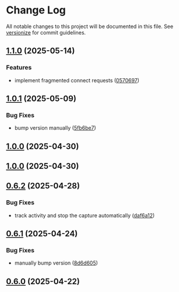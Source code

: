 # Change Log

All notable changes to this project will be documented in this file. See [versionize](https://github.com/versionize/versionize) for commit guidelines.

<a name="1.1.0"></a>
## [1.1.0](https://www.github.com/OpenCommissioning/OC_TcPnScanner/releases/tag/v1.1.0) (2025-05-14)

### Features

* implement fragmented connect requests ([0570697](https://www.github.com/OpenCommissioning/OC_TcPnScanner/commit/0570697487dc5fd26fa7116835854585f3e36378))

<a name="1.0.1"></a>
## [1.0.1](https://www.github.com/OpenCommissioning/OC_TcPnScanner/releases/tag/v1.0.1) (2025-05-09)

### Bug Fixes

* bump version manually ([5fb6be7](https://www.github.com/OpenCommissioning/OC_TcPnScanner/commit/5fb6be77c974c74a5d4ce69849db6d886ab9cc45))

<a name="1.0.0"></a>
## [1.0.0](https://www.github.com/OpenCommissioning/OC_TcPnScanner/releases/tag/v1.0.0) (2025-04-30)

<a name="1.0.0"></a>
## [1.0.0](https://www.github.com/OpenCommissioning/OC_TcPnScanner/releases/tag/v1.0.0) (2025-04-30)

<a name="0.6.2"></a>
## [0.6.2](https://www.github.com/OpenCommissioning/OC_TcPnScanner/releases/tag/v0.6.2) (2025-04-28)

### Bug Fixes

* track activity and stop the capture automatically ([daf6a12](https://www.github.com/OpenCommissioning/OC_TcPnScanner/commit/daf6a123e583185619b542930ee01a89048165ec))

<a name="0.6.1"></a>
## [0.6.1](https://www.github.com/OpenCommissioning/OC_TcPnScanner/releases/tag/v0.6.1) (2025-04-24)

### Bug Fixes

* manually bump version ([8d6d605](https://www.github.com/OpenCommissioning/OC_TcPnScanner/commit/8d6d605bcc09f6d348812fbab37c6dedac44db65))

<a name="0.6.0"></a>
## [0.6.0](https://www.github.com/OpenCommissioning/OC_TcPnScanner/releases/tag/v0.6.0) (2025-04-22)

